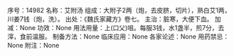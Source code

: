 序号：14982
名称：艾附汤
组成：大附子2两（炮，去皮脐，切片），熟白艾1两，川姜7钱（炮，洗）。
出处：《魏氏家藏方》卷七。
主治：脏寒，大便下血。
加减：None
功效：None
用法用量：上(口父)咀。每服3钱，水1盏半，煎7分，去滓，食前温服。
制备方法：None
临床应用：None
各家论述：None
用药禁忌：None
附注：None
